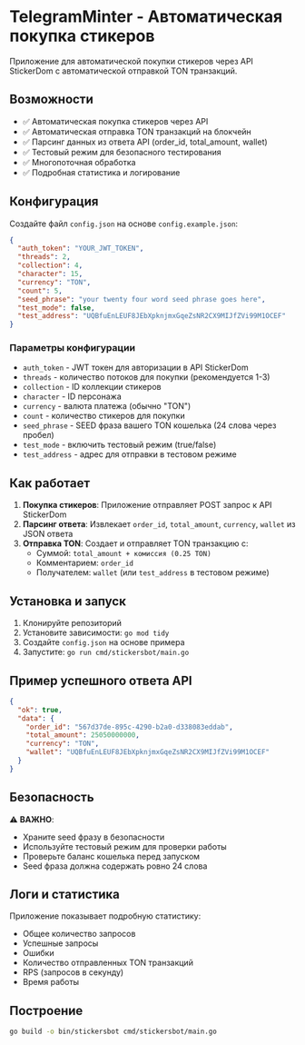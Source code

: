 # TelegramMinter - Автоматическая покупка стикеров

Приложение для автоматической покупки стикеров через API StickerDom с автоматической отправкой TON транзакций.

## Возможности

- ✅ Автоматическая покупка стикеров через API
- ✅ Автоматическая отправка TON транзакций на блокчейн
- ✅ Парсинг данных из ответа API (order_id, total_amount, wallet)
- ✅ Тестовый режим для безопасного тестирования
- ✅ Многопоточная обработка
- ✅ Подробная статистика и логирование

## Конфигурация

Создайте файл `config.json` на основе `config.example.json`:

```json
{
  "auth_token": "YOUR_JWT_TOKEN",
  "threads": 2,
  "collection": 4,
  "character": 15,
  "currency": "TON",
  "count": 5,
  "seed_phrase": "your twenty four word seed phrase goes here",
  "test_mode": false,
  "test_address": "UQBfuEnLEUF8JEbXpknjmxGqeZsNR2CX9MIJfZVi99M1OCEF"
}
```

### Параметры конфигурации

- `auth_token` - JWT токен для авторизации в API StickerDom
- `threads` - количество потоков для покупки (рекомендуется 1-3)
- `collection` - ID коллекции стикеров
- `character` - ID персонажа
- `currency` - валюта платежа (обычно "TON")
- `count` - количество стикеров для покупки
- `seed_phrase` - SEED фраза вашего TON кошелька (24 слова через пробел)
- `test_mode` - включить тестовый режим (true/false)
- `test_address` - адрес для отправки в тестовом режиме

## Как работает

1. **Покупка стикеров**: Приложение отправляет POST запрос к API StickerDom
2. **Парсинг ответа**: Извлекает `order_id`, `total_amount`, `currency`, `wallet` из JSON ответа
3. **Отправка TON**: Создает и отправляет TON транзакцию с:
   - Суммой: `total_amount + комиссия (0.25 TON)`
   - Комментарием: `order_id`
   - Получателем: `wallet` (или `test_address` в тестовом режиме)

## Установка и запуск

1. Клонируйте репозиторий
2. Установите зависимости: `go mod tidy`
3. Создайте `config.json` на основе примера
4. Запустите: `go run cmd/stickersbot/main.go`

## Пример успешного ответа API

```json
{
  "ok": true,
  "data": {
    "order_id": "567d37de-895c-4290-b2a0-d338083eddab",
    "total_amount": 25050000000,
    "currency": "TON",
    "wallet": "UQBfuEnLEUF8JEbXpknjmxGqeZsNR2CX9MIJfZVi99M1OCEF"
  }
}
```

## Безопасность

⚠️ **ВАЖНО**: 
- Храните seed фразу в безопасности
- Используйте тестовый режим для проверки работы
- Проверьте баланс кошелька перед запуском
- Seed фраза должна содержать ровно 24 слова

## Логи и статистика

Приложение показывает подробную статистику:
- Общее количество запросов
- Успешные запросы
- Ошибки
- Количество отправленных TON транзакций
- RPS (запросов в секунду)
- Время работы

## Построение

```bash
go build -o bin/stickersbot cmd/stickersbot/main.go
```